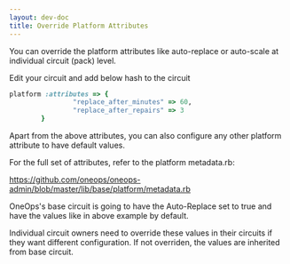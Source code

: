 ```yaml
---
layout: dev-doc
title: Override Platform Attributes
---
```


You can override the platform attributes like auto-replace or auto-scale at individual circuit (pack) level.

Edit your circuit and add below hash to the circuit

``` ruby
platform :attributes => {
                "replace_after_minutes" => 60,
                "replace_after_repairs" => 3
        }
```
Apart from the above attributes, you can also configure any other platform attribute to have default values.

For the full set of attributes, refer to the platform metadata.rb:

<https://github.com/oneops/oneops-admin/blob/master/lib/base/platform/metadata.rb>

OneOps's base circuit is going to have the Auto-Replace set to true and have the values like in above example by default.

Individual circuit owners need to override these values in their circuits if they want different configuration. If not overriden, the values are inherited from base circuit.
